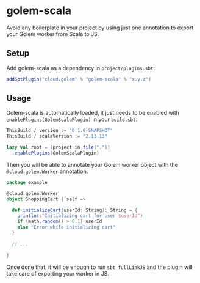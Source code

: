 golem-scala
===========

Avoid any boilerplate in your project by using just one annotation to export your Golem worker from Scala to JS.

Setup
-----

Add golem-scala as a dependency in `project/plugins.sbt`:

```scala
addSbtPlugin("cloud.golem" % "golem-scala" % "x.y.z")
```

Usage
-----

Golem-scala is automatically loaded, it just needs to be enabled with `enablePlugins(GolemScalaPlugin)` in your `build.sbt`:

```scala
ThisBuild / version := "0.1.0-SNAPSHOT"
ThisBuild / scalaVersion := "2.13.13"

lazy val root = (project in file("."))
  .enablePlugins(GolemScalaPlugin)
```

Then you will be able to annotate your Golem worker object with the `@cloud.golem.Worker` annotation:

```scala
package example

@cloud.golem.Worker
object ShoppingCart { self =>

  def initializeCart(userId: String): String = {
    println(s"Initializing cart for user $userId")
    if (math.random() > 0.1) userId
    else "Error while initializing cart"
  }
  
  // ...

}

```

Once done that, it will be enough to run `sbt fullLinkJS` and the plugin will take care of exporting your worker in JS.

